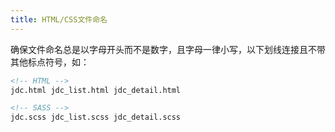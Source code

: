 ```yaml
---
title: HTML/CSS文件命名
---
```


确保文件命名总是以字母开头而不是数字，且字母一律小写，以下划线连接且不带其他标点符号，如：

```html
<!-- HTML -->
jdc.html jdc_list.html jdc_detail.html

<!-- SASS -->
jdc.scss jdc_list.scss jdc_detail.scss
```

